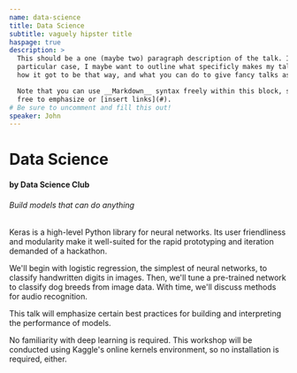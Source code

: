 ```yaml
---
name: data-science
title: Data Science
subtitle: vaguely hipster title
haspage: true
description: >
  This should be a one (maybe two) paragraph description of the talk. In my
  particular case, I maybe want to outline what specificly makes my talk fancy,
  how it got to be that way, and what you can do to give fancy talks as well.

  Note that you can use __Markdown__ syntax freely within this block, so feel
  free to emphasize or [insert links](#).
# Be sure to uncomment and fill this out!
speaker: John
---
```


# Data Science
#### by Data Science Club
###### Build models that can do anything

Keras is a high-level Python library for neural networks. Its user friendliness and modularity make it well-suited for the rapid prototyping and iteration demanded of a hackathon.

We'll begin with logistic regression, the simplest of neural networks, to classify handwritten digits in images. Then, we'll tune a pre-trained network to classify dog breeds from image data. With time, we'll discuss methods for audio recognition.

This talk will emphasize certain best practices for building and interpreting the performance of models.

No familiarity with deep learning is required. This workshop will be conducted using Kaggle's online kernels environment, so no installation is required, either.


